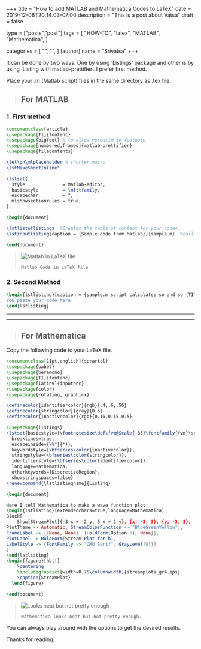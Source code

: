 +++
title = "How to add MATLAB and Mathematica Codes to LaTeX"
date = 2019-12-06T20:14:03-07:00
description = "This is a post about Vatsa"
draft = false

type = ["posts","post"]
tags = [
    "HOW-TO",
    "latex",
    "MATLAB",
    "Mathematica",
]

categories = [
    "",
    "",
]
[author] 
 name = "Srivatsa" 
+++

It can be done by two ways. One by using ‘Listings’ package and other is by using ‘Listing with matlab-prettifier’. I prefer first method.

Place your .m (Matlab script) files in the same directory as .tex file.
> ## For MATLAB
>  
### 1. First method
```LaTex
\documentclass{article}
\usepackage[T1]{fontenc}
\usepackage{bigfoot} % to allow verbatim in footnote
\usepackage[numbered,framed]{matlab-prettifier}
\usepackage{filecontents}

\let\ph\mlplaceholder % shorter macro
\lstMakeShortInline"

\lstset{
  style              = Matlab-editor,
  basicstyle         = \mlttfamily,
  escapechar         = ",
  mlshowsectionrules = true,
}

\begin{document}

\lstlistoflistings  %Creates the table of content for your codes.
\lstinputlisting[caption = {Sample code from Matlab}]{sample.m}  %calling lstinputlisting

\end{document}
```
> ![Matlab in LaTeX file](https://i.imgur.com/RctZNJZ.png)
> 
> `Matlab Code in LaTeX file`

### 2. Second Method
```LaTex
\begin{lstlisting}[caption = {sample.m script calculates so and so (TITLE)}]
You paste your code here
\end{lstlisting}
```
------
---

> ## For Mathematica

Copy the following code to your LaTeX file. 

```LaTeX
\documentclass[11pt,english]{scrartcl}
\usepackage{babel}
\usepackage{beramono}
\usepackage[T1]{fontenc}
\usepackage[latin9]{inputenc}
\usepackage{color}
\usepackage{rotating, graphicx}

\definecolor{identifiercolor}{rgb}{.4,.6,.56}
\definecolor{stringcolor}{gray}{0.5}
\definecolor{inactivecolor}{rgb}{0.15,0.15,0.5}

\usepackage{listings}
\lstset{basicstyle={\footnotesize\def\fvm@Scale{.85}\fontfamily{fvm}\selectfont},
  breaklines=true,
  escapeinside={\%*}{*)},
  keywordstyle={\bfseries\color{inactivecolor}},
  stringstyle={\bfseries\color{stringcolor}},
  identifierstyle={\bfseries\color{identifiercolor}},
  language=Mathematica,
  otherkeywords={DiscretizeRegion},
  showstringspaces=false}
\renewcommand{\lstlistingname}{Listing}

\begin{document}

Here I tell Mathematica to make a wave function plot:
\begin{lstlisting}[extendedchars=true,language=Mathematica]
Block[
    Show[StreamPlot[{-3 x + -2 y, 5 x + 2 y}, {x, -3, 3}, {y, -3, 3}, 
PlotTheme -> Automatic, StreamColorFunction -> "BlueGreenYellow"], 
FrameLabel -> {{None, None}, {HoldForm[Option 5], None}}, 
PlotLabel -> HoldForm[Stream Plot for b], 
LabelStyle -> {FontFamily -> "CMU Serif", GrayLevel[0]}]
]
\end{lstlisting}
\begin{figure}[hbt!]
    \centering
    \includegraphics[width=0.75\columnwidth]{streamplots_gr4.eps}
    \caption{StreamPlot}
  \end{figure}

\end{document}
```
> ![Looks neat but not pretty enough](https://i.imgur.com/LzQXdCT.jpg)
> 
> `Mathematica looks neat but not pretty enough.`

You can always play around with the options to get the desired results.

Thanks for reading.
